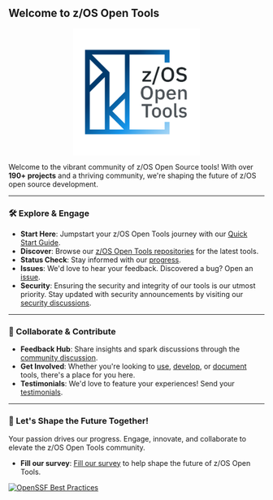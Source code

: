 ## Welcome to z/OS Open Tools

<p align="center">
  <img src="profile/zosopentools_box.png" alt="z/OS Open Tools Community" height="250em" style="display: block; margin-left: auto; margin-right: auto;"/>
</p>

  Welcome to the vibrant community of z/OS Open Source tools! With over **190+ projects** and a thriving community, we're shaping the future of z/OS open source development.


---

### 🛠️ Explore & Engage

- **Start Here**: Jumpstart your z/OS Open Tools journey with our [Quick Start Guide](https://zosopentools.github.io/meta/#/Guides/QuickStart.md).
- **Discover**: Browse our [z/OS Open Tools repositories](https://github.com/orgs/ZOSOpenTools/repositories) for the latest tools.
- **Status Check**: Stay informed with our [progress](https://zosopentools.github.io/meta/#/Progress).
- **Issues**: We'd love to hear your feedback. Discovered a bug? Open an [issue](https://github.com/ZOSOpenTools/meta/issues).
- **Security**: Ensuring the security and integrity of our tools is our utmost priority. Stay updated with security announcements by visiting our [security discussions](https://github.com/orgs/ZOSOpenTools/discussions/categories/security).
---

### 🤝 Collaborate & Contribute

- **Feedback Hub**: Share insights and spark discussions through the [community discussion](https://github.com/orgs/ZOSOpenTools/discussions/categories/security).
- **Get Involved**: Whether you're looking to [use](https://zosopentools.github.io/meta/#/Guides/ThePackageManager.md), [develop](https://zosopentools.github.io/meta/#/Guides/developing.md), or [document](https://zosopentools.github.io/meta/#/UpdateDocs.md) tools, there's a place for you here.
- **Testimonials**: We'd love to feature your experiences! Send your [testimonials](mailto:fultonm@ca.ibm.com).

---

### 📣 Let's Shape the Future Together!

Your passion drives our progress. Engage, innovate, and collaborate to elevate the z/OS Open Tools community.
- **Fill our survey**: [Fill our survey](https://forms.gle/A6U4jz1GpC9RqnfD7) to help shape the future of z/OS Open Tools.

[![OpenSSF Best Practices](https://www.bestpractices.dev/projects/8779/badge)](https://www.bestpractices.dev/projects/8779)
